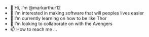 - 👋 Hi, I’m @markarthur12
- 👀 I’m interested in making software that will peoples lives easier
- 🌱 I’m currently learning on how to be like Thor
- 💞️ I’m looking to collaborate on with the Avengers
- 📫 How to reach me ...

<!---
markarthur12/markarthur12 is a ✨ special ✨ repository because its `README.md` (this file) appears on your GitHub profile.
You can click the Preview link to take a look at your changes.
--->
